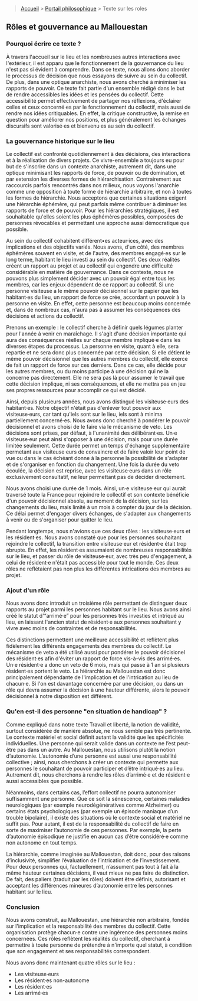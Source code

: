 > [Accueil](../../) > [Portail philosophique](../) > Texte sur les roles

## Rôles et gouvernance au Mallouestan

### Pourquoi écrire ce texte ?
À travers l'accueil sur le lieu et les nombreuses autres interactions avec l'extérieur, il est apparu que le fonctionnement de la gouvernance du lieu n'est pas si évident à comprendre. Dans ce texte, nous allons donc aborder le processus de décision que nous essayons de suivre au sein du collectif. De plus, dans une optique anarchiste, nous avons cherché à minimiser les rapports de pouvoir. Ce texte fait partie d'un ensemble rédigé dans le but de rendre accessibles les idées et les pensées du collectif. Cette accessibilité permet effectivement de partager nos réflexions, d'éclairer celles et ceux concerné·es par le fonctionnement du collectif, mais aussi de rendre nos idées critiquables. En effet, la critique constructive, la remise en question pour améliorer nos positions, et plus généralement les échanges discursifs sont valorisé·es et bienvenu·es au sein du collectif.

### La gouvernance historique sur le lieu
Le collectif est confronté quotidiennement à des décisions, des interactions et à la réalisation de divers projets. Ce vivre-ensemble a toujours eu pour but de s'inscrire dans un contexte anarchiste, autrement dit, dans une optique minimisant les rapports de force, de pouvoir ou de domination, et par extension les diverses formes de hiérarchisation. Contrairement aux raccourcis parfois rencontrés dans nos milieux, nous voyons l'anarchie comme une opposition à toute forme de hiérarchie arbitraire, et non à toutes les formes de hiérarchie. Nous acceptons que certaines situations exigent une hiérarchie éphémère, qui peut parfois même contribuer à diminuer les rapports de force et de pouvoir. Pour les hiérarchies stratégiques, il est souhaitable qu'elles soient les plus éphémères possibles, composées de personnes révocables et permettant une approche aussi démocratique que possible.

Au sein du collectif cohabitent différent•es acteur·ices, avec des implications et des objectifs variés. Nous avons, d'un côté, des membres éphémères souvent en visite, et de l'autre, des membres engagé·es sur le long terme, habitant le lieu investi au sein du collectif. Ces deux réalités créent un rapport au projet et au collectif qui engendre une difficulté considérable en matière de gouvernance. Dans ce contexte, nous ne pouvons plus simplement décider avec un pouvoir égal entre tous les membres, car les enjeux dépendent de ce rapport au collectif. Si une personne visiteuse a le même pouvoir décisionnel sur le papier que les habitant·es du lieu, un rapport de force se crée, accordant un pouvoir à la personne en visite. En effet, cette personne est beaucoup moins concernée et, dans de nombreux cas, n'aura pas à assumer les conséquences des décisions et actions du collectif.

Prenons un exemple : le collectif cherche à définir quels légumes planter pour l'année à venir en maraîchage. Il s'agit d'une décision importante qui aura des conséquences réelles sur chaque membre impliqué·e dans les diverses étapes du processus. La personne en visite, quant à elle, sera repartie et ne sera donc plus concernée par cette décision. Si elle détient le même pouvoir décisionnel que les autres membres du collectif, elle exerce de fait un rapport de force sur ces derniers. Dans ce cas, elle décide pour les autres membres, ou du moins participe à une décision qui ne la concerne pas directement. Elle ne sera pas là pour assumer le travail que cette décision implique, ni ses conséquences, et elle ne mettra pas en jeu ses propres ressources pour accomplir ce qui est décidé.

Ainsi, depuis plusieurs années, nous avons distingué les visiteuse·eurs des habitant·es. Notre objectif n'était pas d'enlever tout pouvoir aux visiteuse·eurs, car tant qu'iels sont sur le lieu, iels sont à minima partiellement concerné·es. Nous avons donc cherché à pondérer le pouvoir décisionnel et avons choisi de le faire via le mécanisme de veto. Les décisions sont prises, par défaut, à l'unanimité des délibérant·es. Un·e visiteuse·eur peut ainsi s'opposer à une décision, mais pour une durée limitée seulement. Cette durée permet un temps d'échange supplémentaire permetant aux visiteuse·eurs de convaincre et de faire valoir leur point de vue ou dans le cas échéant donne à la personne la possibilité de s'adapter et de s'organiser en fonction du changement. Une fois la durée du veto écoulée, la décision est reprise, avec les visiteuse·eurs dans un rôle exclusivement consultatif, ne leur permettant pas de décider directement.

Nous avons choisi une durée de 1 mois. Ainsi, un·e visiteuse·eur qui aurait traversé toute la France pour rejoindre le collectif et son contexte bénéficie d'un pouvoir décisionnel absolu, au moment de la décision, sur les changements du lieu, mais limité à un mois à compter du jour de la décision. Ce délai permet d'engager divers échanges, de s'adapter aux changements à venir ou de s'organiser pour quitter le lieu.

Pendant longtemps, nous n'avions que ces deux rôles : les visiteuse·eurs et les résident·es. Nous avons constaté que pour les personnes souhaitant rejoindre le collectif, la transition entre visiteuse·eur et résident·e était trop abrupte. En effet, les résident·es assumaient de nombreuses responsabilités sur le lieu, et passer du rôle de visiteuse·eur, avec très peu d'engagement, à celui de résident·e n'était pas accessible pour tout le monde. Ces deux rôles ne reflétaient pas non plus les différentes intrications des membres au projet.

### Ajout d'un rôle

Nous avons donc introduit un troisième rôle permettant de distinguer deux rapports au projet parmi les personnes habitant sur le lieu. Nous avons ainsi créé le statut d'“arrimé·e” pour les personnes très investies et intriqué au lieu, en laissant l'ancien statut de résident·e aux personnes souhaitant y vivre avec moins de contraintes et de responsabilités.

Ces distinctions permettent une meilleure accessibilité et reflètent plus fidèlement les différents engagements des membres du collectif. Le mécanisme de veto a été utilisé aussi pour pondérer le pouvoir décisionel des résident·es afin d'éviter un rapport de force vis-à-vis des arrimé·es. Un·e résident·e a donc un veto de 6 mois, mais qui passe à 1 an si plusieurs résident·es portent le veto. La hiérarchie au Mallouestan est donc principalement dépendante de l'implication et de l'intrication au lieu de chacun·e. Si l'on est davantage concerné·e par une décision, ou dans un rôle qui devra assumer la décision à une hauteur différente, alors le pouvoir décisionnel à notre disposition est différent. 

### Qu'en est-il des personne "en situation de handicap" ?

Comme expliqué dans notre texte Travail et liberté, la notion de validité, surtout considérée de manière absolue, ne nous semble pas très pertinente. Le contexte matériel et social définit autant la validité que les spécificités individuelles. Une personne qui serait valide dans un contexte ne l’est peut-être pas dans un autre. Au Mallouestan, nous utilisons plutôt la notion d’autonomie. L’autonomie d’une personne est aussi une responsabilité collective ; ainsi, nous cherchons à créer un contexte qui permette aux personnes le souhaitant de pouvoir participer et d’être intriqué·es au lieu. Autrement dit, nous cherchons à rendre les rôles d’arrimé·e et de résident·e aussi accessibles que possible.

Néanmoins, dans certains cas, l’effort collectif ne pourra autonomiser suffisamment une personne. Que ce soit la sénescence, certaines maladies neurologiques (par exemple neurodégénératives comme Alzheimer) ou certains états psychologiques (par exemple un épisode maniaque d’un trouble bipolaire), il existe des situations où le contexte social et matériel ne suffit pas. Pour autant, il est de la responsabilité du collectif de faire en sorte de maximiser l’autonomie de ces personnes. Par exemple, la perte d’autonomie épisodique ne justifie en aucun cas d’être considéré·e comme non autonome en tout temps.

La hiérarchie, comme imaginée au Mallouestan, doit donc, pour des raisons d’inclusivité, simplifier l’évaluation de l’intrication et de l’investissement. Pour deux personnes qui, factuellement, n’assument pas tout à fait à la même hauteur certaines décisions, il vaut mieux ne pas faire de distinction. De fait, des paliers (traduit par les rôles) doivent être définis, autorisant et acceptant les différences mineures d’autonomie entre les personnes habitant sur le lieu.

### Conclusion

Nous avons construit, au Mallouestan, une hiérarchie non arbitraire, fondée sur l'implication et la responsabilité des membres du collectif. Cette organisation protège chacun·e contre une ingérence des personnes moins concernées. Ces rôles reflètent les réalités du collectif, cherchant à permettre à toute personne de prétendre à n'importe quel statut, à condition que son engagement et ses responsabilités correspondent.

Nous avons donc maintenant quatre rôles sur le lieu :
- Les visiteuse·eurs
- Les résident·es non-autonome
- Les résident·es
- Les arrimé·es
